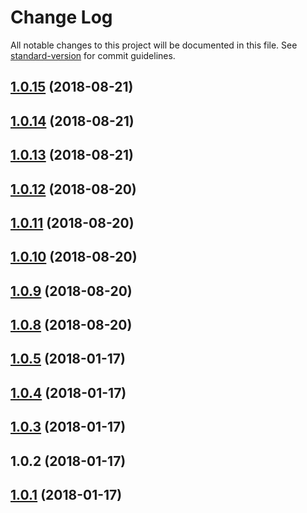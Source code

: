 # Change Log

All notable changes to this project will be documented in this file. See [standard-version](https://github.com/conventional-changelog/standard-version) for commit guidelines.

<a name="1.0.15"></a>
## [1.0.15](https://github.com/IPRIT/md-svg-vue/compare/v1.0.14...v1.0.15) (2018-08-21)



<a name="1.0.14"></a>
## [1.0.14](https://github.com/IPRIT/md-svg-vue/compare/v1.0.13...v1.0.14) (2018-08-21)



<a name="1.0.13"></a>
## [1.0.13](https://github.com/IPRIT/md-svg-vue/compare/v1.0.12...v1.0.13) (2018-08-21)



<a name="1.0.12"></a>
## [1.0.12](https://github.com/IPRIT/md-svg-vue/compare/v1.0.11...v1.0.12) (2018-08-20)



<a name="1.0.11"></a>
## [1.0.11](https://github.com/IPRIT/md-svg-vue/compare/v1.0.10...v1.0.11) (2018-08-20)



<a name="1.0.10"></a>
## [1.0.10](https://github.com/IPRIT/md-svg-vue/compare/v1.0.9...v1.0.10) (2018-08-20)



<a name="1.0.9"></a>
## [1.0.9](https://github.com/IPRIT/md-svg-vue/compare/v1.0.8...v1.0.9) (2018-08-20)



<a name="1.0.8"></a>
## [1.0.8](https://github.com/IPRIT/md-svg-vue/compare/v1.0.5...v1.0.8) (2018-08-20)



<a name="1.0.5"></a>
## [1.0.5](https://github.com/IPRIT/md-svg-vue/compare/v1.0.4...v1.0.5) (2018-01-17)



<a name="1.0.4"></a>
## [1.0.4](https://github.com/IPRIT/md-svg-vue/compare/v1.0.3...v1.0.4) (2018-01-17)



<a name="1.0.3"></a>
## [1.0.3](https://github.com/IPRIT/md-svg-vue/compare/v1.0.2...v1.0.3) (2018-01-17)



<a name="1.0.2"></a>
## 1.0.2 (2018-01-17)



<a name="1.0.1"></a>
## [1.0.1](https://github.com/IPRIT/mdi-vue/compare/v0.2.10...v1.0.1) (2018-01-17)
